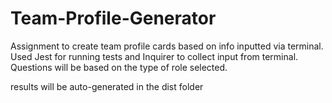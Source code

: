 # Team-Profile-Generator

Assignment to create team profile cards based on info inputted via terminal.
Used Jest for running tests and Inquirer to collect input from terminal.
Questions will be based on the type of role selected.

results will be auto-generated in the dist folder